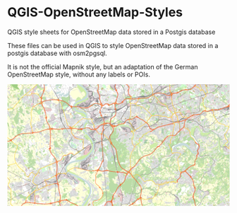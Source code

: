 # QGIS-OpenStreetMap-Styles
QGIS style sheets for OpenStreetMap data stored in a Postgis database

These files can be used in QGIS to style OpenStreetMap data stored in a postgis database with osm2pgsql.

It is not the official Mapnik style, but an adaptation of the German OpenStreetMap style, without any labels or POIs.

![Alt text](/OSM-Style.png?raw=true "OSM Style")
